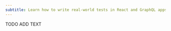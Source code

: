 ```yaml
---
subtitle: Learn how to write real-world tests in React and GraphQL apps in this 1-day workshop in Hong Kong
---
```


TODO ADD TEXT

